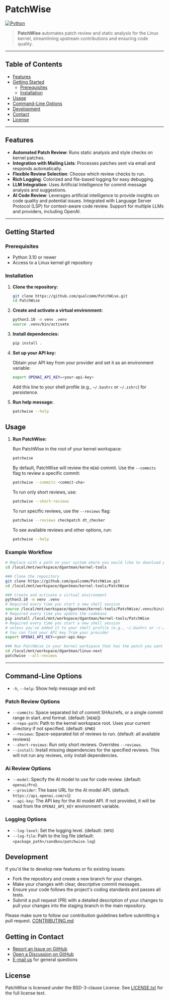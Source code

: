# PatchWise

<!-- [![License](https://img.shields.io/badge/license-XXX-blue.svg)](LICENSE) -->
[![Python](https://img.shields.io/badge/python-3.10%2B-blue.svg)](https://www.python.org/downloads/)
<!-- [![Build Status](https://img.shields.io/badge/build-passing-brightgreen.svg)](#) -->

> **PatchWise** automates patch review and static analysis for the Linux kernel, streamlining upstream contributions and ensuring code quality.

---

## Table of Contents

- [Features](#features)
- [Getting Started](#getting-started)
  - [Prerequisites](#prerequisites)
  - [Installation](#installation)
- [Usage](#usage)
- [Command-Line Options](#command-line-options)
- [Development](#development)
- [Contact](#getting-in-contact)
- [License](#license)

---

## Features

- **Automated Patch Review**: Runs static analysis and style checks on kernel patches.
- **Integration with Mailing Lists**: Processes patches sent via email and responds automatically.
- **Flexible Review Selection**: Choose which review checks to run.
- **Rich Logging**: Colorized and file-based logging for easy debugging.
- **LLM Integration**: Uses Artificial Intelligence for commit message analysis and suggestions.
- **AI Code Review**: Leverages artificial intelligence to provide insights on code quality and potential issues. Integrated with Language Server Protocol (LSP) for context-aware code review. Support for multiple LLMs and providers, including OpenAI.

---

## Getting Started

### Prerequisites

- Python 3.10 or newer
- Access to a Linux kernel git repository

### Installation

1. **Clone the repository:**

   ```bash
   git clone https://github.com/qualcomm/PatchWise.git
   cd PatchWise
   ```

1. **Create and activate a virtual environment:**

   ```bash
   python3.10 -m venv .venv
   source .venv/bin/activate
   ```

1. **Install dependencies:**

   ```bash
   pip install .
   ```

1. **Set up your API key:**

   Obtain your API key from your provider and set it as an environment variable:

   ```bash
   export OPENAI_API_KEY=<your-api-key>
   ```

   Add this line to your shell profile (e.g., `~/.bashrc` or `~/.zshrc`) for persistence.

1. **Run help message:**

   ```bash
   patchwise --help
   ```

## Usage

1. **Run PatchWise:**

   Run PatchWise in the root of your kernel workspace:

   ```bash
   patchwise
   ```

   By default, PatchWise will review the `HEAD` commit. Use the `--commits` flag to review a specific commit:

   ```bash
   patchwise --commits <commit-sha>
   ```

   To run only short reviews, use:

   ```bash
   patchwise --short-reviews
   ```

   To run specific reviews, use the `--reviews` flag:

   ```bash
   patchwise --reviews checkpatch dt_checker
   ```

   To see available reviews and other options, run:

   ```bash
   patchwise --help
   ```

### Example Workflow

```bash
# Replace with a path on your system where you would like to download patchwise
cd /local/mnt/workspace/dgantman/kernel-tools

### Clone the repository
git clone https://github.com/qualcomm/PatchWise.git
cd /local/mnt/workspace/dgantman/kernel-tools/PatchWise

### Create and activate a virtual environment
python3.10 -m venv .venv
# Required every time you start a new shell session
source /local/mnt/workspace/dgantman/kernel-tools/PatchWise/.venv/bin/activate 
# Required every time you update the codebase
pip install /local/mnt/workspace/dgantman/kernel-tools/PatchWise
# Required every time you start a new shell session
# unless you've added it to your shell profile (e.g., ~/.bashrc or ~/.zshrc)
# You can find your API key from your provider
export OPENAI_API_KEY=<your-api-key>

### Run PatchWise in your kernel workspace that has the patch you want to review already applied
cd /local/mnt/workspace/dgantman/linux-next
patchwise --all-reviews
```

---

## Command-Line Options

- `-h`, `--help`: Show help message and exit

### Patch Review Options

- `--commits`: Space separated list of commit SHAs/refs, or a single commit range in start..end format. (default: [`HEAD`])
- `--repo-path`: Path to the kernel workspace root. Uses your current directory if not specified. (default: `$PWD`)
- `--reviews`: Space-separated list of reviews to run. (default: all available reviews)
- `--short-reviews`: Run only short reviews. Overrides `--reviews`.
- `--install`: Install missing dependencies for the specified reviews. This will not run any reviews, only install dependencies.

### Ai Review Options

- `--model`: Specify the AI model to use for code review. (default: `openai/Pro`).
- `--provider`: The base URL for the AI model API. (default: `https://api.openai.com/v1`)
- `--api-key`: The API key for the AI model API. If not provided, it will be read from the `OPENAI_API_KEY` environment variable.

### Logging Options

- `--log-level`: Set the logging level. (default: `INFO`)
- `--log-file`: Path to the log file (default: `<package_path>/sandbox/patchwise.log`)

## Development

If you'd like to develop new features or fix existing issues:

- Fork the repository and create a new branch for your changes.
- Make your changes with clear, descriptive commit messages.
- Ensure your code follows the project's coding standards and passes all tests.
- Submit a pull request (PR) with a detailed description of your changes to pull your changes into the staging branch in the main repository.

Please make sure to follow our contribution guidelines before submitting a pull request. [CONTRIBUTING.md](CONTRIBUTING.md)

## Getting in Contact

- [Report an Issue on GitHub](../../issues/new/choose)
- [Open a Discussion on GitHub](../../discussions/new/choose)
- [E-mail us](mailto:dgantman@quicinc.com) for general questions

## License

PatchWise is licensed under the BSD-3-clause License. See [LICENSE.txt](LICENSE.txt) for the full license text.

